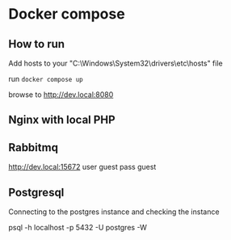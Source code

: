 # Docker compose

## How to run 
Add hosts to your "C:\Windows\System32\drivers\etc\hosts" file

run ```docker compose up```

browse to http://dev.local:8080

## Nginx with local PHP

## Rabbitmq

http://dev.local:15672
user guest
pass guest

## Postgresql 

Connecting to the postgres instance and checking the instance

psql -h localhost -p 5432 -U postgres -W